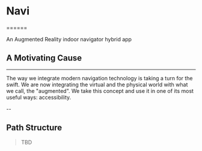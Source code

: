 # Navi
======

An Augmented Reality indoor navigator hybrid app

## A Motivating Cause
---------------------

The way we integrate modern navigation technology is taking a turn for the swift. We are now integrating the virtual and the physical world with what we call, the "augmented". We take this concept and use it in one of its most useful ways: accessibility.

--

## Path Structure

> TBD
